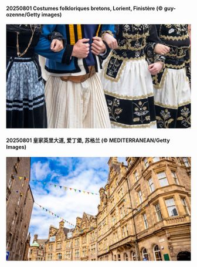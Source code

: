 #### 20250801 Costumes folkloriques bretons, Lorient, Finistère (© guy-ozenne/Getty images)

![](20250801_LorientCeltic_1920x1080.jpg)

#### 20250801 皇家英里大道, 爱丁堡, 苏格兰 (© MEDITERRANEAN/Getty Images)

![](20250801_EdinburghFringe_1920x1080.jpg)

